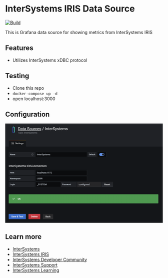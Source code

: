 # InterSystems IRIS Data Source

[![Build](https://github.com/caretdev/grafana-intersystems-datasource/workflows/CI/badge.svg)](https://github.com/caretdev/grafana-intersystems-datasource/actions?query=workflow%3A%22CI%22)

This is Grafana data source for showing metrics from InterSystems IRIS

## Features

- Utilizes InterSystems xDBC protocol

## Testing

- Clone this repo
- `docker-compose up -d`
- open localhost:3000

## Configuration

![NewDataSource](img/configuration.png)

## Learn more

- [InterSystems](https://intersystems.com)
- [InterSystems IRIS](https://www.intersystems.com/products/intersystems-iris/)
- [InterSystems Developer Community](https://community.intersystems.com/)
- [InterSystems Support](https://www.intersystems.com/support-learning/support/)
- [InterSystems Learning](https://learning.intersystems.com/)
